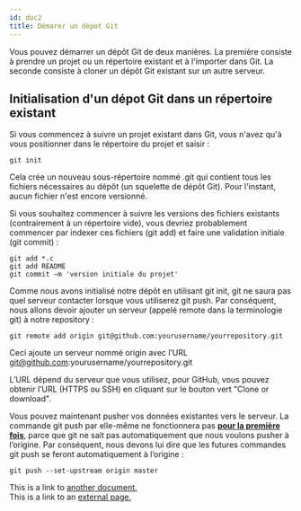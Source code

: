 ```yaml
---
id: doc2
title: Démarer un dépot Git
---
```


Vous pouvez démarrer un dépôt Git de deux manières. La première consiste à prendre un projet ou un répertoire existant et à l'importer dans Git. La seconde consiste à cloner un dépôt Git existant sur un autre serveur.

## Initialisation d'un dépot Git dans un répertoire existant

Si vous commencez à suivre un projet existant dans Git, vous n'avez qu'à vous positionner dans le répertoire du projet et saisir :

```
git init
```

Cela crée un nouveau sous-répertoire nommé .git qui contient tous les fichiers nécessaires au dépôt (un squelette de dépôt Git). Pour l'instant, aucun fichier n'est encore versionné.

Si vous souhaitez commencer à suivre les versions des fichiers existants (contrairement à un répertoire vide), vous devriez probablement commencer par indexer ces fichiers (git add) et faire une validation initiale (git commit) :

```
git add *.c
git add README
git commit –m 'version initiale du projet'
```

Comme nous avons initialisé notre dépôt en utilisant git init, git ne saura pas quel serveur contacter lorsque vous utiliserez git push. Par conséquent, nous allons devoir ajouter un serveur (appelé remote dans la terminologie git) à notre repository :

```
git remote add origin git@github.com:yourusername/yourrepository.git
```

Ceci ajoute un serveur nommé origin avec l’URL git@github.com:yourusername/yourrepository.git

L’URL dépend du serveur que vous utilisez, pour GitHub, vous pouvez obtenir l’URL (HTTPS ou SSH) en cliquant sur le bouton vert "Clone or download".

Vous pouvez maintenant pusher vos données existantes vers le serveur. La commande git push par elle-même ne fonctionnera pas **<u>pour la première fois</u>**, parce que git ne sait pas automatiquement que nous voulons pusher à l’origine. Par conséquent, nous devons lui dire que les futures commandes git push se feront automatiquement à l’origine :

```
git push --set-upstream origin master
```

This is a link to [another document.](doc3.md)  
This is a link to an [external page.](http://www.example.com)
